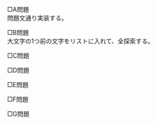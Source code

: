 □A問題  
問題文通り実装する。  

□B問題  
大文字の1つ前の文字をリストに入れて、全探索する。  

□C問題  


□D問題  


□E問題  


□F問題  


□G問題  

